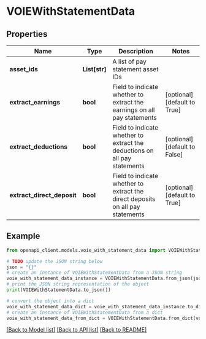 # VOIEWithStatementData


## Properties

Name | Type | Description | Notes
------------ | ------------- | ------------- | -------------
**asset_ids** | **List[str]** | A list of pay statement asset IDs | 
**extract_earnings** | **bool** | Field to indicate whether to extract the earnings on all pay statements | [optional] [default to True]
**extract_deductions** | **bool** | Field to indicate whether to extract the deductions on all pay statements | [optional] [default to False]
**extract_direct_deposit** | **bool** | Field to indicate whether to extract the direct deposits on all pay statements | [optional] [default to True]

## Example

```python
from openapi_client.models.voie_with_statement_data import VOIEWithStatementData

# TODO update the JSON string below
json = "{}"
# create an instance of VOIEWithStatementData from a JSON string
voie_with_statement_data_instance = VOIEWithStatementData.from_json(json)
# print the JSON string representation of the object
print(VOIEWithStatementData.to_json())

# convert the object into a dict
voie_with_statement_data_dict = voie_with_statement_data_instance.to_dict()
# create an instance of VOIEWithStatementData from a dict
voie_with_statement_data_from_dict = VOIEWithStatementData.from_dict(voie_with_statement_data_dict)
```
[[Back to Model list]](../README.md#documentation-for-models) [[Back to API list]](../README.md#documentation-for-api-endpoints) [[Back to README]](../README.md)



